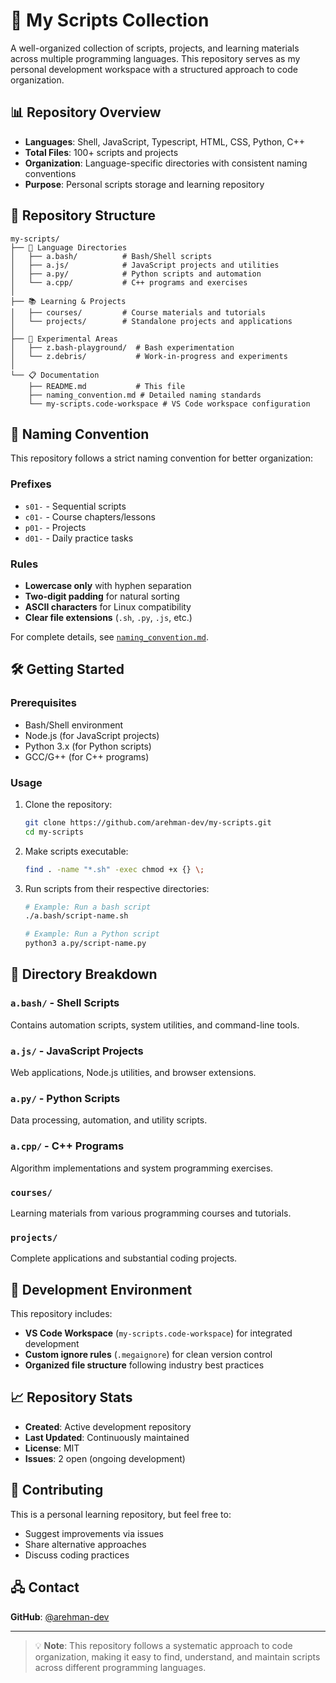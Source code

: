 # 🚀 My Scripts Collection

A well-organized collection of scripts, projects, and learning materials across multiple programming languages. This repository serves as my personal development workspace with a structured approach to code organization.

## 📊 Repository Overview

- **Languages**: Shell, JavaScript, Typescript, HTML, CSS, Python, C++ 
- **Total Files**: 100+ scripts and projects
- **Organization**: Language-specific directories with consistent naming conventions
- **Purpose**: Personal scripts storage and learning repository

## 📂 Repository Structure

```
my-scripts/
├── 📁 Language Directories
│   ├── a.bash/          # Bash/Shell scripts
│   ├── a.js/            # JavaScript projects and utilities
│   ├── a.py/            # Python scripts and automation
│   └── a.cpp/           # C++ programs and exercises
│
├── 📚 Learning & Projects
│   ├── courses/         # Course materials and tutorials
│   └── projects/        # Standalone projects and applications
│
├── 🧪 Experimental Areas
│   ├── z.bash-playground/  # Bash experimentation
│   └── z.debris/           # Work-in-progress and experiments
│
└── 📋 Documentation
    ├── README.md           # This file
    ├── naming_convention.md # Detailed naming standards
    └── my-scripts.code-workspace # VS Code workspace configuration
```

## 🎯 Naming Convention

This repository follows a strict naming convention for better organization:

### Prefixes
- `s01-` - Sequential scripts
- `c01-` - Course chapters/lessons  
- `p01-` - Projects
- `d01-` - Daily practice tasks

### Rules
- **Lowercase only** with hyphen separation
- **Two-digit padding** for natural sorting
- **ASCII characters** for Linux compatibility
- **Clear file extensions** (`.sh`, `.py`, `.js`, etc.)

For complete details, see [`naming_convention.md`](./naming_convention.md).

## 🛠️ Getting Started

### Prerequisites
- Bash/Shell environment
- Node.js (for JavaScript projects)
- Python 3.x (for Python scripts)
- GCC/G++ (for C++ programs)

### Usage
1. Clone the repository:
   ```bash
   git clone https://github.com/arehman-dev/my-scripts.git
   cd my-scripts
   ```

2. Make scripts executable:
   ```bash
   find . -name "*.sh" -exec chmod +x {} \;
   ```

3. Run scripts from their respective directories:
   ```bash
   # Example: Run a bash script
   ./a.bash/script-name.sh
   
   # Example: Run a Python script
   python3 a.py/script-name.py
   ```

## 📁 Directory Breakdown

### `a.bash/` - Shell Scripts 
Contains automation scripts, system utilities, and command-line tools.

### `a.js/` - JavaScript Projects 
Web applications, Node.js utilities, and browser extensions.

### `a.py/` - Python Scripts 
Data processing, automation, and utility scripts.

### `a.cpp/` - C++ Programs 
Algorithm implementations and system programming exercises.

### `courses/`
Learning materials from various programming courses and tutorials.

### `projects/`
Complete applications and substantial coding projects.

## 🔧 Development Environment

This repository includes:
- **VS Code Workspace** (`my-scripts.code-workspace`) for integrated development
- **Custom ignore rules** (`.megaignore`) for clean version control
- **Organized file structure** following industry best practices

## 📈 Repository Stats

- **Created**: Active development repository
- **Last Updated**: Continuously maintained
- **License**: MIT
- **Issues**: 2 open (ongoing development)

## 🤝 Contributing

This is a personal learning repository, but feel free to:
- Suggest improvements via issues
- Share alternative approaches
- Discuss coding practices

## 🖧 Contact

**GitHub**: [@arehman-dev](https://github.com/arehman-dev)


---

> 💡 **Note**: This repository follows a systematic approach to code organization, making it easy to find, understand, and maintain scripts across different programming languages.
